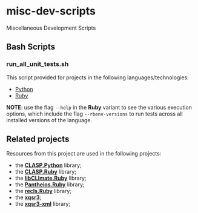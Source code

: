# misc-dev-scripts
Miscellaneous Development Scripts

## Bash Scripts

### run_all_unit_tests.sh

This script provided for projects in the following languages/technologies:

* [Python](./bash/run_all_unit_tests.sh/python/run_all_unit_tests.sh)
* [Ruby](./bash/run_all_unit_tests.sh/ruby/run_all_unit_tests.sh)

**NOTE**: use the flag `--help` in the **Ruby** variant to see the various execution options, which include the flag `--rbenv-versions` to run tests across all installed versions of the language.


## Related projects

Resources from this project are used in the following projects:

* the [**CLASP.Python**](https://github.com/synesissoftware/CLASP.Ruby) library;
* the [**CLASP.Ruby**](https://github.com/synesissoftware/CLASP.Ruby) library;
* the [**libCLImate.Ruby**](https://github.com/synesissoftware/libCLImate.Ruby) library;
* the [**Pantheios.Ruby**](https://github.com/synesissoftware/Pantheios.Ruby) library;
* the [**recls.Ruby**](https://github.com/synesissoftware/recls.Ruby) library;
* the [**xqsr3**](https://github.com/synesissoftware.com/xqsr3/);
* the [**xqsr3-xml**](https://github.com/synesissoftware.com/xqsr3-xml/) library;

